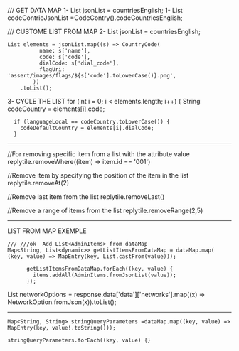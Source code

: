    
   ///   GET DATA MAP
1- List<Map> jsonList = countriesEnglish;
   1-  List<Map> codeContrieJsonList =CodeContry().codeCountriesEnglish;

/// CUSTOME LIST FROM MAP
  2- List<Map> jsonList = countriesEnglish;

    List elements = jsonList.map((s) => CountryCode(
              name: s['name'],
              code: s['code'],
              dialCode: s['dial_code'],
              flagUri: 'assert/images/flags/${s['code'].toLowerCase()}.png',
            ))
        .toList();

3-  CYCLE THE LIST 
for (int i = 0; i < elements.length; i++) {
String codeCountry = elements[i].code;

      if (languageLocal == codeCountry.toLowerCase()) {
        codeDefaultCountry = elements[i].dialCode;
      }

---------------------------------------------------------

//For removing specific item from a list with the attribute value
replytile.removeWhere((item) => item.id == '001')

//Remove item by specifying the position of the item in the list
replytile.removeAt(2)

//Remove last item from the list
replytile.removeLast()

//Remove a range of items from the list
replytile.removeRange(2,5)

-----------------
LIST FROM MAP EXEMPLE

    /// ///ok  Add List<AdminItems> from dataMap
    Map<String, List<dynamic>> getListItemsFromDataMap = dataMap.map( (key, value) => MapEntry(key, List.castFrom(value)));

          getListItemsFromDataMap.forEach((key, value) {
            items.addAll(AdminItems.fromJsonList(value));
          });

List<NetworkOption> networkOptions = response.data['data']['networks'].map<NetworkOption>((x) => NetworkOption.fromJson(x)).toList();

----

    Map<String, String> stringQueryParameters =dataMap.map((key, value) => MapEntry(key, value!.toString()));

    stringQueryParameters.forEach((key, value) {}